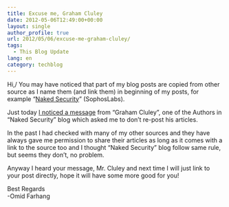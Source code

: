 ```yaml
---
title: Excuse me, Graham Cluley
date: 2012-05-06T12:49:00+00:00
layout: single
author_profile: true
url: 2012/05/06/excuse-me-graham-cluley/
tags:
  - This Blog Update
lang: en
category: techblog
---
```

 Hi,/
 You may have noticed that part of my blog posts are copied from other source as I name them (and link them) in beginning of my posts, for example “[Naked Security](http://nakedsecurity.sophos.com/)” (SophosLabs).
  
Just today [I noticed a message](https://plus.google.com/u/0/102593062779602837630/posts/AdqugREaN8G) from “Graham Cluley”, one of the Authors in “Naked Security” blog which asked me to don’t re-post his articles.

In the past I had checked with many of my other sources and they have always gave me permission to share their articles as long as it comes with a link to the source too and I thought “Naked Security” blog follow same rule, but seems they don’t, no problem.

Anyway I heard your message, Mr. Cluley and next time I will just link to your post directly, hope it will have some more good for you!

Best Regards\
-Omid Farhang